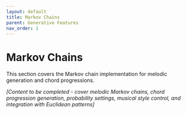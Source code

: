 ```yaml
---
layout: default
title: Markov Chains
parent: Generative Features
nav_order: 1
---
```


# Markov Chains

This section covers the Markov chain implementation for melodic generation and chord progressions.

*[Content to be completed - cover melodic Markov chains, chord progression generation, probability settings, musical style control, and integration with Euclidean patterns]*
